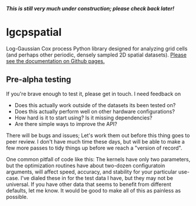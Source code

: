 ***This is still very much under construction; please check back later!***


# lgcpspatial

Log-Gaussian Cox process Python library designed for analyzing grid cells (and perhaps other periodic, densely sampled 2D spatial datasets).
[Please see the documentation on Github pages.](https://michaelerule.github.io/lgcpspatial/index.html)



## Pre-alpha testing

If you're brave enough to test it, please get in touch. I need feedback on
 
 - Does this actually work outside of the datasets its been tested on?
 - Does this actually perform well on other hardware configurations?
 - How hard is it to start using? Is it missing dependencies? 
 - Are there simple ways to improve the API? 

There will be bugs and issues; Let's work them out before this thing goes to peer review. I don't have much time these days, but will be able to make a few more passes to tidy things up before we reach a "version of record".


One common pitfall of code like this: The kernels have only two parameters, but the optimization routines have about two-dozen configuratoin arguments, will affect speed, accuracy, and stability for your particular use-case. I've dialed these in for the test data I have, but they may not be universal. If you have other data that seems to benefit from different defaults, let me know. It would be good to make all of this as painless as possible.
